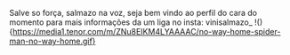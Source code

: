 Salve so força, salmazo na voz, seja bem vindo ao perfil do cara do momento 
para mais informações da um liga no insta: vinisalmazo_ 
!(){https://media1.tenor.com/m/ZNu8EIKM4LYAAAAC/no-way-home-spider-man-no-way-home.gif}
